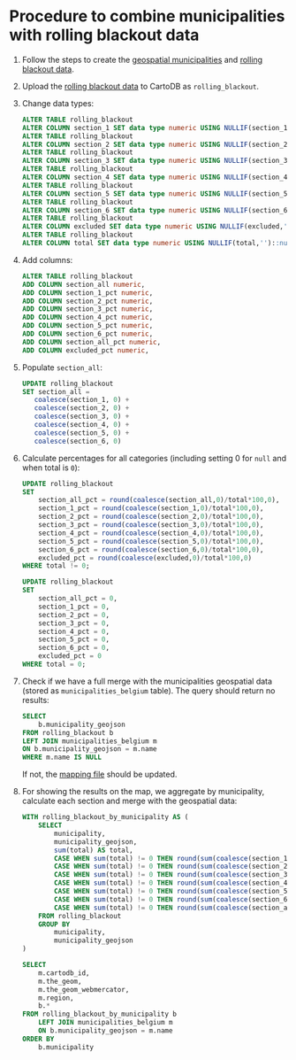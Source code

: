 # Procedure to combine municipalities with rolling blackout data

1. Follow the steps to create the [geospatial municipalities](../geospatial/README.md) and [rolling blackout data](../blackout/README.md).
2. Upload the [rolling blackout data](../blackout/rolling-blackout-data.csv) to CartoDB as `rolling_blackout`.
3. Change data types:

    ```SQL
    ALTER TABLE rolling_blackout
    ALTER COLUMN section_1 SET data type numeric USING NULLIF(section_1,'')::numeric;
    ALTER TABLE rolling_blackout
    ALTER COLUMN section_2 SET data type numeric USING NULLIF(section_2,'')::numeric;
    ALTER TABLE rolling_blackout
    ALTER COLUMN section_3 SET data type numeric USING NULLIF(section_3,'')::numeric;
    ALTER TABLE rolling_blackout
    ALTER COLUMN section_4 SET data type numeric USING NULLIF(section_4,'')::numeric;
    ALTER TABLE rolling_blackout
    ALTER COLUMN section_5 SET data type numeric USING NULLIF(section_5,'')::numeric;
    ALTER TABLE rolling_blackout
    ALTER COLUMN section_6 SET data type numeric USING NULLIF(section_6,'')::numeric;
    ALTER TABLE rolling_blackout
    ALTER COLUMN excluded SET data type numeric USING NULLIF(excluded,'')::numeric;
    ALTER TABLE rolling_blackout
    ALTER COLUMN total SET data type numeric USING NULLIF(total,'')::numeric;
    ```

4. Add columns:

    ```SQL
    ALTER TABLE rolling_blackout
    ADD COLUMN section_all numeric,
    ADD COLUMN section_1_pct numeric,
    ADD COLUMN section_2_pct numeric,
    ADD COLUMN section_3_pct numeric,
    ADD COLUMN section_4_pct numeric,
    ADD COLUMN section_5_pct numeric,
    ADD COLUMN section_6_pct numeric,
    ADD COLUMN section_all_pct numeric,
    ADD COLUMN excluded_pct numeric,
    ```

5. Populate `section_all`:

    ```SQL
    UPDATE rolling_blackout
    SET section_all =
       coalesce(section_1, 0) + 
       coalesce(section_2, 0) + 
       coalesce(section_3, 0) + 
       coalesce(section_4, 0) + 
       coalesce(section_5, 0) + 
       coalesce(section_6, 0)
    ```

6. Calculate percentages for all categories (including setting 0 for `null` and when total is `0`):

    ```SQL
    UPDATE rolling_blackout
    SET
        section_all_pct = round(coalesce(section_all,0)/total*100,0),
        section_1_pct = round(coalesce(section_1,0)/total*100,0),
        section_2_pct = round(coalesce(section_2,0)/total*100,0),
        section_3_pct = round(coalesce(section_3,0)/total*100,0),
        section_4_pct = round(coalesce(section_4,0)/total*100,0),
        section_5_pct = round(coalesce(section_5,0)/total*100,0),
        section_6_pct = round(coalesce(section_6,0)/total*100,0),
        excluded_pct = round(coalesce(excluded,0)/total*100,0)
    WHERE total != 0;

    UPDATE rolling_blackout
    SET
        section_all_pct = 0,
        section_1_pct = 0,
        section_2_pct = 0,
        section_3_pct = 0,
        section_4_pct = 0,
        section_5_pct = 0,
        section_6_pct = 0,
        excluded_pct = 0
    WHERE total = 0;
    ```

7. Check if we have a full merge with the municipalities geospatial data (stored as `municipalities_belgium` table). The query should return no results:

    ```SQL
    SELECT
        b.municipality_geojson
    FROM rolling_blackout b
    LEFT JOIN municipalities_belgium m
    ON b.municipality_geojson = m.name
    WHERE m.name IS NULL
    ```

    If not, the [mapping file](../blackout/municipalities-to-map.csv) should be updated.

8. For showing the results on the map, we aggregate by municipality, calculate each section and merge with the geospatial data:

    ```SQL
    WITH rolling_blackout_by_municipality AS (
        SELECT
            municipality,
            municipality_geojson,
            sum(total) AS total,
            CASE WHEN sum(total) != 0 THEN round(sum(coalesce(section_1,0))/sum(total)*100,2) ELSE 0 END AS section_1_pct,
            CASE WHEN sum(total) != 0 THEN round(sum(coalesce(section_2,0))/sum(total)*100,2) ELSE 0 END AS section_2_pct,
            CASE WHEN sum(total) != 0 THEN round(sum(coalesce(section_3,0))/sum(total)*100,2) ELSE 0 END AS section_3_pct,
            CASE WHEN sum(total) != 0 THEN round(sum(coalesce(section_4,0))/sum(total)*100,2) ELSE 0 END AS section_4_pct,
            CASE WHEN sum(total) != 0 THEN round(sum(coalesce(section_5,0))/sum(total)*100,2) ELSE 0 END AS section_5_pct,
            CASE WHEN sum(total) != 0 THEN round(sum(coalesce(section_6,0))/sum(total)*100,2) ELSE 0 END AS section_6_pct,
            CASE WHEN sum(total) != 0 THEN round(sum(coalesce(section_all,0))/sum(total)*100,2) ELSE 0 END AS section_all_pct
        FROM rolling_blackout
        GROUP BY
            municipality,
            municipality_geojson
    )

    SELECT
        m.cartodb_id,
        m.the_geom,
        m.the_geom_webmercator,
        m.region,
        b.*
    FROM rolling_blackout_by_municipality b
        LEFT JOIN municipalities_belgium m
        ON b.municipality_geojson = m.name
    ORDER BY
        b.municipality
    ```
